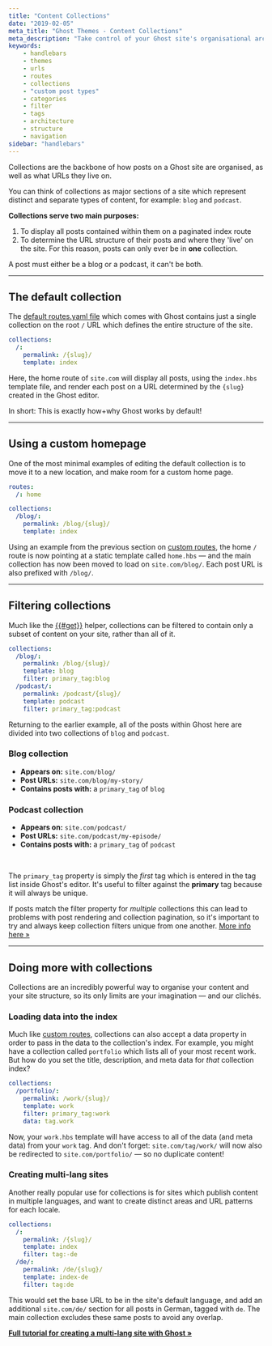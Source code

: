 ```yaml
---
title: "Content Collections"
date: "2019-02-05"
meta_title: "Ghost Themes - Content Collections"
meta_description: "Take control of your Ghost site's organisational architecture using custom post types and collections. Create advanced custom categories."
keywords:
    - handlebars
    - themes
    - urls
    - routes
    - collections
    - "custom post types"
    - categories
    - filter
    - tags
    - architecture
    - structure
    - navigation
sidebar: "handlebars"
---
```


Collections are the backbone of how posts on a Ghost site are organised, as well as what URLs they live on.

You can think of collections as major sections of a site which represent distinct and separate types of content, for example: `blog` and `podcast`.

**Collections serve two main purposes:**

1. To display all posts contained within them on a paginated index route
2. To determine the URL structure of their posts and where they 'live' on the site. For this reason, posts can only ever be in **one** collection.

A post must either be a blog or a podcast, it can't be both.

---

## The default collection

The [default routes.yaml file](/api/handlebars-themes/routing/) which comes with Ghost contains just a single collection on the root `/` URL which defines the entire structure of the site.

```yaml
collections:
  /:
    permalink: /{slug}/
    template: index
```

Here, the home route of `site.com` will display all posts, using the `index.hbs` template file, and render each post on a URL determined by the `{slug}` created in the Ghost editor.

In short: This is exactly how+why Ghost works by default!

---

## Using a custom homepage

One of the most minimal examples of editing the default collection is to move it to a new location, and make room for a custom home page.

```yaml
routes:
  /: home

collections:
  /blog/:
    permalink: /blog/{slug}/
    template: index
```

Using an example from the previous section on [custom routes](/api/handlebars-themes/routing/routes/), the home `/` route is now pointing at a static template called `home.hbs` — and the main collection has now been moved to load on `site.com/blog/`. Each post URL is also prefixed with `/blog/`.

---

## Filtering collections

Much like the [{{#get}}](/api/handlebars-themes/helpers/get/) helper, collections can be filtered to contain only a subset of content on your site, rather than all of it.

```yaml
collections:
  /blog/:
    permalink: /blog/{slug}/
    template: blog
    filter: primary_tag:blog
  /podcast/:
    permalink: /podcast/{slug}/
    template: podcast
    filter: primary_tag:podcast
```

Returning to the earlier example, all of the posts within Ghost here are divided into two collections of `blog` and `podcast`.

### Blog collection

- **Appears on:** `site.com/blog/`
- **Post URLs:** `site.com/blog/my-story/`
- **Contains posts with:** a `primary_tag` of `blog`

### Podcast collection

- **Appears on:** `site.com/podcast/`
- **Post URLs:** `site.com/podcast/my-episode/`
- **Contains posts with:** a `primary_tag` of `podcast`

<br>

The `primary_tag` property is simply the _first_ tag which is entered in the tag list inside Ghost's editor. It's useful to filter against the **primary** tag because it will always be unique.

If posts match the filter property for _multiple_ collections this can lead to problems with post rendering and collection pagination, so it's important to try and always keep collection filters unique from one another. [More info here »](/api/handlebars-themes/routing/tips/)

---

## Doing more with collections

Collections are an incredibly powerful way to organise your content and your site structure, so its only limits are your imagination — and our clichés.

### Loading data into the index

Much like [custom routes](/api/handlebars-themes/routing/routes/), collections can also accept a data property in order to pass in the data to the collection's index. For example, you might have a collection called `portfolio` which lists all of your most recent work. But how do you set the title, description, and meta data for _that_ collection index?

```yaml
collections:
  /portfolio/:
    permalink: /work/{slug}/
    template: work
    filter: primary_tag:work
    data: tag.work
```

Now, your `work.hbs` template will have access to all of the data (and meta data) from your `work` tag. And don't forget: `site.com/tag/work/` will now also be redirected to `site.com/portfolio/` — so no duplicate content!

### Creating multi-lang sites

Another really popular use for collections is for sites which publish content in multiple languages, and want to create distinct areas and URL patterns for each locale. 

```yaml
collections:
  /:
    permalink: /{slug}/
    template: index
    filter: tag:-de
  /de/:
    permalink: /de/{slug}/
    template: index-de
    filter: tag:de
```

This would set the base URL to be in the site's default language, and add an additional `site.com/de/` section for all posts in German, tagged with `de`. The main collection excludes these same posts to avoid any overlap.

**[Full tutorial for creating a multi-lang site with Ghost »](https://docs.ghost.org/tutorials/multi-language-content/)**
